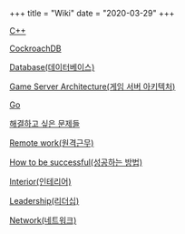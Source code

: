 +++
title = "Wiki"
date = "2020-03-29"
+++

[C++](/c++)

[CockroachDB](/cockroachdb)

[Database(데이터베이스)](/database)

[Game Server Architecture(게임 서버 아키텍처)](/game-server-architecture)

[Go](/go)

[해결하고 싶은 문제들](/problems-want-to-solve)

[Remote work(원격근무)](/remote-work)

[How to be successful(성공하는 방법)](/how-to-be-successful)

[Interior(인테리어)](/interior)

[Leadership(리더십)](/leadership)

[Network(네트워크)](/network)
